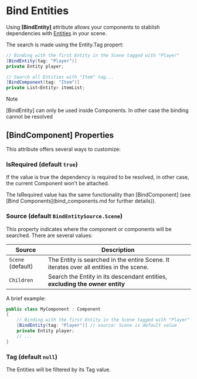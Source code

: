 # Bind Entities

Using **[BindEntity]** attribute allows your components to stablish dependencies with [Entities](../component_arch/entities/index.md) in your scene.

The search is made using the Entity.Tag propert:

```csharp
// Binding with the first Entity in the Scene tagged with "Player"
[BindEntity(tag: "Player")]
private Entity player;

// Search all Entities with "Item" tag...
[BindComponent(tag: "Item")]
private List<Entity> itemList;
```

> [!NOTE]
> [BindEntity] can only be used inside Components. In other case the binding cannot be resolved

## [BindComponent] Properties
This attribute offers several ways to customize:

### IsRequired (default `true`)

If the value is true the dependency is required to be resolved, in other case, the current Component won't be attached.

The IsRequired value has the same functionality than [BindComponent] (see [Bind Components](bind_components.md for further details)).

### Source (default `BindEntitySource.Scene`)

This property indicates where the component or components will be searched. There are several values:

| Source | Description |
| --- | --- |
| `Scene` (default)| The Entity is searched in the entire Scene. It iterates over all entities in the scene. |
| `Children` | Search the Entity in its descendant entities, **excluding the owner entity** |

A brief example:

```csharp
public class MyComponent : Component
{
    // Binding with the first Entity in the Scene tagged with "Player"
    [BindEntity(tag: "Player")] // source: Scene is default value 
    private Entity player;
    // ...
}
```

### Tag (default `null`)

The Entities will be filtered by its Tag value.